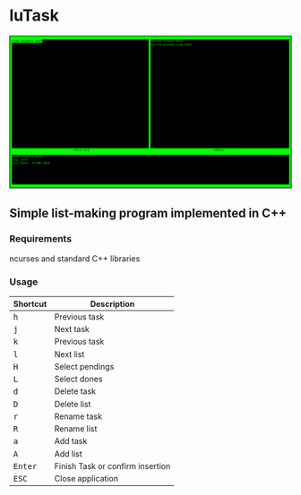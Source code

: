 # luTask
![luTask](./readme_imgs/lutask.png)
## Simple list-making program implemented in C++

### Requirements
ncurses and standard C++ libraries

### Usage

Shortcut | Description | 
--- | --- |
<kbd>h</kbd> | Previous task |
<kbd>j</kbd> | Next task |
<kbd>k</kbd> | Previous task |
<kbd>l</kbd> | Next list |
<kbd>H</kbd> | Select pendings |
<kbd>L</kbd> | Select dones |
<kbd>d</kbd> | Delete task | 
<kbd>D</kbd> | Delete list | 
<kbd>r</kbd> | Rename task |
<kbd>R</kbd> | Rename list |
<kbd>a</kbd> | Add task |
<kbd>A</kbd> | Add list |
<kbd>Enter</kbd> | Finish Task or confirm insertion |
<kbd>ESC</kbd> | Close application |
